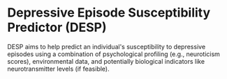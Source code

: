 # Depressive Episode Susceptibility Predictor (DESP)  

DESP aims to help predict an individual's susceptibility to depressive episodes using a combination of psychological profiling (e.g., neuroticism scores), environmental data, and potentially biological indicators like neurotransmitter levels (if feasible).